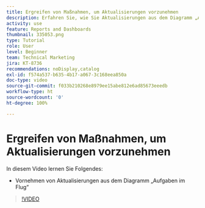 ```yaml
---
title: Ergreifen von Maßnahmen, um Aktualisierungen vorzunehmen
description: Erfahren Sie, wie Sie Aktualisierungen aus dem Diagramm „Aufgaben im Flug“ in der [!UICONTROL erweiterten Analyse] vornehmen können.
activity: use
feature: Reports and Dashboards
thumbnail: 335053.png
type: Tutorial
role: User
level: Beginner
team: Technical Marketing
jira: KT-8736
recommendations: noDisplay,catalog
exl-id: f574a537-b635-4b17-a067-3c168eea850a
doc-type: video
source-git-commit: f033b210268e8979ee15abe812e6ad85673eeedb
workflow-type: ht
source-wordcount: '0'
ht-degree: 100%

---
```


# Ergreifen von Maßnahmen, um Aktualisierungen vorzunehmen

In diesem Video lernen Sie Folgendes:

* Vornehmen von Aktualisierungen aus dem Diagramm „Aufgaben im Flug“

>[!VIDEO](https://video.tv.adobe.com/v/335053/?quality=12&learn=on)
